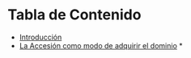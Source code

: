 # Tabla de Contenido

* [Introducción](README.md)
* [La Accesión como modo de adquirir el dominio](4/README.md)
    * 

